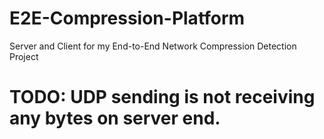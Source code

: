 # E2E-Compression-Platform
Server and Client for my End-to-End Network Compression Detection Project
# TODO: UDP sending is not receiving any bytes on server end.
